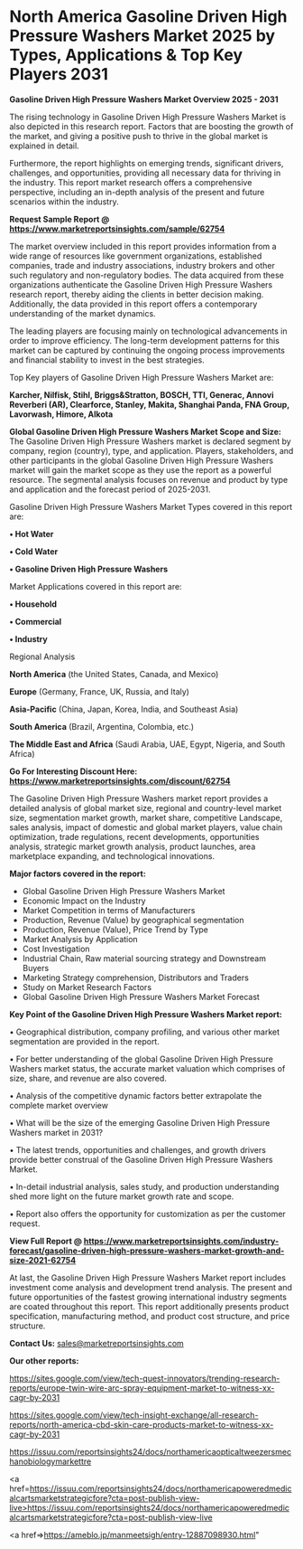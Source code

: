  # North America Gasoline Driven High Pressure Washers Market 2025 by Types, Applications & Top Key Players 2031

<Strong> Gasoline Driven High Pressure Washers Market Overview 2025 - 2031</strong>

The rising technology in Gasoline Driven High Pressure Washers Market is also depicted in this research report. Factors that are boosting the growth of the market, and giving a positive push to thrive in the global market is explained in detail.

Furthermore, the report highlights on emerging trends, significant drivers, challenges, and opportunities, providing all necessary data for thriving in the industry. This report market research offers a comprehensive perspective, including an in-depth analysis of the present and future scenarios within the industry.

<strong>Request Sample Report @ <a href=https://www.marketreportsinsights.com/sample/62754>https://www.marketreportsinsights.com/sample/62754</a></strong>

The market overview included in this report provides information from a wide range of resources like government organizations, established companies, trade and industry associations, industry brokers and other such regulatory and non-regulatory bodies. The data acquired from these organizations authenticate the Gasoline Driven High Pressure Washers research report, thereby aiding the clients in better decision making. Additionally, the data provided in this report offers a contemporary understanding of the market dynamics.

The leading players are focusing mainly on technological advancements in order to improve efficiency. The long-term development patterns for this market can be captured by continuing the ongoing process improvements and financial stability to invest in the best strategies.

Top Key players of Gasoline Driven High Pressure Washers Market are:

<strong>Karcher, Nilfisk, Stihl, Briggs&Stratton, BOSCH, TTI, Generac, Annovi Reverberi (AR), Clearforce, Stanley, Makita, Shanghai Panda, FNA Group, Lavorwash, Himore, Alkota</strong>

<strong><b>Global Gasoline Driven High Pressure Washers Market Scope and Size:</b></strong>
The Gasoline Driven High Pressure Washers market is declared segment by company, region (country), type, and application. Players, stakeholders, and other participants in the global Gasoline Driven High Pressure Washers market will gain the market scope as they use the report as a powerful resource. The segmental analysis focuses on revenue and product by type and application and the forecast period of 2025-2031.

Gasoline Driven High Pressure Washers Market Types covered in this report are:

<strong>• Hot Water

• Cold Water

• Gasoline Driven High Pressure Washers</strong>

Market Applications covered in this report are:

<strong>• Household

• Commercial

• Industry</strong> 

Regional Analysis

<strong>North America</strong> (the United States, Canada, and Mexico)

<strong>Europe</strong> (Germany, France, UK, Russia, and Italy)

<strong>Asia-Pacific</strong> (China, Japan, Korea, India, and Southeast Asia)

<strong>South America</strong> (Brazil, Argentina, Colombia, etc.)

<strong>The Middle East and Africa</strong> (Saudi Arabia, UAE, Egypt, Nigeria, and South Africa)

<strong>Go For Interesting Discount Here: <a href=https://www.marketreportsinsights.com/discount/62754>https://www.marketreportsinsights.com/discount/62754</a></strong>

The Gasoline Driven High Pressure Washers market report provides a detailed analysis of global market size, regional and country-level market size, segmentation market growth, market share, competitive Landscape, sales analysis, impact of domestic and global market players, value chain optimization, trade regulations, recent developments, opportunities analysis, strategic market growth analysis, product launches, area marketplace expanding, and technological innovations.

<strong><b>Major factors covered in the report:</b></strong>
<ul>
  <li>Global Gasoline Driven High Pressure Washers Market </li>
  <li>Economic Impact on the Industry</li>
  <li>Market Competition in terms of Manufacturers</li>
  <li>Production, Revenue (Value) by geographical segmentation</li>
  <li>Production, Revenue (Value), Price Trend by Type</li>
  <li>Market Analysis by Application</li>
  <li>Cost Investigation</li>
  <li>Industrial Chain, Raw material sourcing strategy and Downstream Buyers</li>
  <li>Marketing Strategy comprehension, Distributors and Traders</li>
  <li>Study on Market Research Factors</li>
  <li>Global Gasoline Driven High Pressure Washers Market Forecast</li>
</ul>

<strong><b>Key Point of the Gasoline Driven High Pressure Washers Market report:</b></strong>

• Geographical distribution, company profiling, and various other market segmentation are provided in the report.

• For better understanding of the global Gasoline Driven High Pressure Washers market status, the accurate market valuation which comprises of size, share, and revenue are also covered.

• Analysis of the competitive dynamic factors better extrapolate the complete market overview

• What will be the size of the emerging Gasoline Driven High Pressure Washers market in 2031?

• The latest trends, opportunities and challenges, and growth drivers provide better construal of the Gasoline Driven High Pressure Washers Market.

• In-detail industrial analysis, sales study, and production understanding shed more light on the future market growth rate and scope.

• Report also offers the opportunity for customization as per the customer request.

<strong><b>View Full Report @ <a href=https://www.marketreportsinsights.com/industry-forecast/gasoline-driven-high-pressure-washers-market-growth-and-size-2021-62754>https://www.marketreportsinsights.com/industry-forecast/gasoline-driven-high-pressure-washers-market-growth-and-size-2021-62754</a></b></strong>


At last, the Gasoline Driven High Pressure Washers Market report includes investment come analysis and development trend analysis. The present and future opportunities of the fastest growing international industry segments are coated throughout this report. This report additionally presents product specification, manufacturing method, and product cost structure, and price structure.

<strong>Contact Us:</strong>
sales@marketreportsinsights.com

<strong>Our other reports:</strong>

<a href=https://sites.google.com/view/tech-quest-innovators/trending-research-reports/europe-twin-wire-arc-spray-equipment-market-to-witness-xx-cagr-by-2031>https://sites.google.com/view/tech-quest-innovators/trending-research-reports/europe-twin-wire-arc-spray-equipment-market-to-witness-xx-cagr-by-2031</a>

<a href=https://sites.google.com/view/tech-insight-exchange/all-research-reports/north-america-cbd-skin-care-products-market-to-witness-xx-cagr-by-2031>https://sites.google.com/view/tech-insight-exchange/all-research-reports/north-america-cbd-skin-care-products-market-to-witness-xx-cagr-by-2031</a>

<a href=https://issuu.com/reportsinsights24/docs/northamericaopticaltweezersmechanobiologymarkettre>https://issuu.com/reportsinsights24/docs/northamericaopticaltweezersmechanobiologymarkettre</a>

<a href=https://issuu.com/reportsinsights24/docs/northamericapoweredmedicalcartsmarketstrategicfore?cta=post-publish-view-live>https://issuu.com/reportsinsights24/docs/northamericapoweredmedicalcartsmarketstrategicfore?cta=post-publish-view-live</a>

<a href=>https://ameblo.jp/manmeetsigh/entry-12887098930.html</a>"

